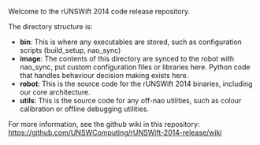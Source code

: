 Welcome to the rUNSWift 2014 code release repository.

The directory structure is:

* **bin**:
    This is where any executables are stored, such as configuration scripts (build_setup, nao_sync)
* **image**:
    The contents of this directory are synced to the robot with nao_sync, put custom configuration files
    or libraries here. Python code that handles behaviour decision making exists here.
* **robot**:
    This is the source code for the rUNSWift 2014 binaries, including our core architecture.
* **utils**:
    This is the source code for any off-nao utilities, such as colour
    calibration or offline debugging utilities.

For more information, see the github wiki in this repository:
https://github.com/UNSWComputing/rUNSWift-2014-release/wiki

